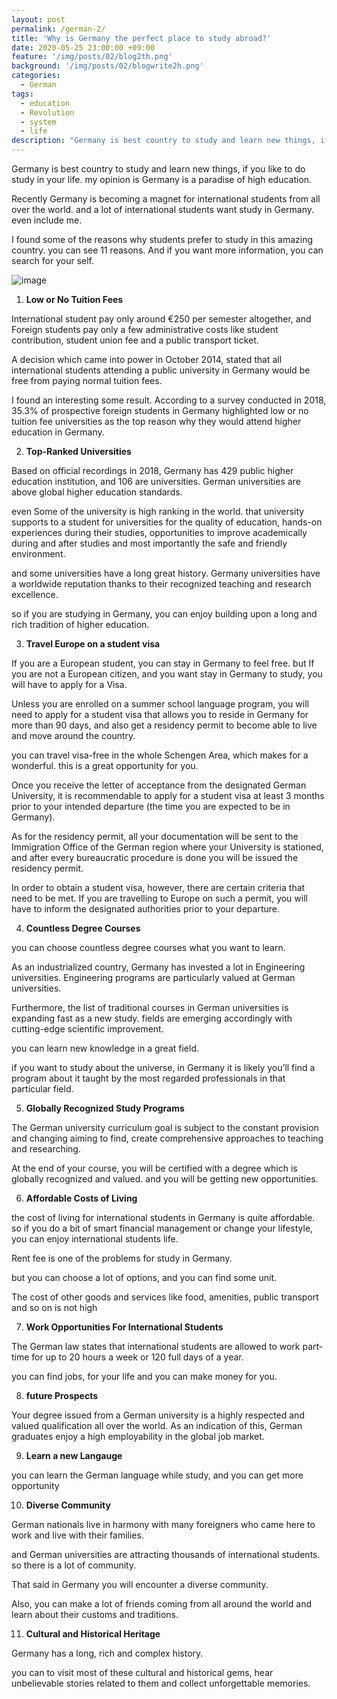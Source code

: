 ```yaml
---
layout: post
permalink: /german-2/
title: 'Why is Germany the perfect place to study abroad?'
date: 2020-05-25 23:00:00 +09:00
feature: '/img/posts/02/blog2th.png'
background: '/img/posts/02/blogwrite2h.png'
categories:
  - German
tags:
  - education
  - Revolution
  - system
  - life
description: "Germany is best country to study and learn new things, if you like to do study in your life.my opinion is Germany is a paradise of high education.I found some of the reasons why students prefer to study in this amazing country.you can see 11 reasons."
---
```




Germany is best country to study and learn new things, if you like to do study in your life. my opinion is Germany is a paradise of high education.

Recently Germany is becoming a magnet for international students from all over the world. and a lot of international students want study in Germany. even include me.

I found some of the reasons why students prefer to study in this amazing country. you can see 11 reasons. And if you want more information, you can search for your self.



![image](https://www.umultirank.org/export/sites/default/press-media/infographics/2019/Country-Facts/germany.png_1742451035.png "germany's education system.")



1) **Low or No Tuition Fees**

International student pay only around €250 per semester altogether, and Foreign students pay only a few administrative costs like student contribution, student union fee and a public transport ticket.    



A decision which came into power in October 2014, stated that all international students attending a public university in Germany would be free from paying normal tuition fees.   



I found an interesting some result. According to a survey conducted in 2018, 35.3% of prospective foreign students in Germany highlighted low or no tuition fee universities as the top reason why they would attend higher education in Germany.



2) **Top-Ranked Universities**

Based on official recordings in 2018, Germany has 429 public higher education institution, and 106 are universities. German universities are above global higher education standards.



even Some of the university is high ranking in the world.  that university supports to a student for universities for the quality of education, hands-on experiences during their studies, opportunities to improve academically during and after studies and most importantly the safe and friendly environment.



and some universities have a long great history. Germany universities have a worldwide reputation thanks to their recognized teaching and research excellence.  

so if you are studying in Germany, you can enjoy building upon a long and rich tradition of higher education.



3) **Travel Europe on a student visa**

If you are a European student, you can stay in Germany to feel free. but If you are not a European citizen, and you want stay in Germany to study, you will have to apply for a Visa.



Unless you are enrolled on a summer school language program,  you will need to apply for a student visa that allows you to reside in Germany for more than 90 days, and also get a residency permit to become able to live and move around the country.



you can travel visa-free in the whole Schengen Area, which makes for a wonderful. this is a great opportunity for you.



Once you receive the letter of acceptance from the designated German University, it is recommendable to apply for a student visa at least 3 months prior to your intended departure (the time you are expected to be in Germany).



As for the residency permit, all your documentation will be sent to the Immigration Office of the German region where your University is stationed, and after every bureaucratic procedure is done you will be issued the residency permit.



In order to obtain a student visa, however, there are certain criteria that need to be met. If you are travelling to Europe on such a permit, you will have to inform the designated authorities prior to your departure.



4) **Countless Degree Courses**

you can choose countless degree courses what you want to learn.



As an industrialized country, Germany has invested a lot in Engineering universities. Engineering programs are particularly valued at German universities.



Furthermore, the list of traditional courses in German universities is expanding fast as a new study. fields are emerging accordingly with cutting-edge scientific improvement.



you can learn new knowledge in a great field.

if you want to study about the universe, in Germany it is likely you’ll find a program about it taught by the most regarded professionals in that particular field.



5) **Globally Recognized Study Programs**

The German university curriculum goal is subject to the constant provision and changing aiming to find, create comprehensive approaches to teaching and researching.



At the end of your course, you will be certified with a degree which is globally recognized and valued. and you will be getting new opportunities.



6) **Affordable Costs of Living**

the cost of living for international students in Germany is quite affordable. so if you do a bit of smart financial management or change your lifestyle, you can enjoy international students life.



Rent fee is one of the problems for study in Germany.

but you can choose a lot of options, and you can find some unit.



The cost of other goods and services like food, amenities, public transport and so on is not high



7) **Work Opportunities For International Students**

The German law states that international students are allowed to work part-time for up to 20 hours a week or 120 full days of a year.



you can find jobs, for your life and you can make money for you.



8) **future Prospects**

Your degree issued from a German university is a highly respected and valued qualification all over the world. As an indication of this, German graduates enjoy a high employability in the global job market.



9) **Learn a new Langauge**

you can learn the German language while study, and you can get more opportunity



10) **Diverse Community**

German nationals live in harmony with many foreigners who came here to work and live with their families.



and German universities are attracting thousands of international students. so there is a lot of community.

That said in Germany you will encounter a diverse community.



Also, you can make a lot of friends coming from all around the world and learn about their customs and traditions.



11) **Cultural and Historical Heritage**

Germany has a long, rich and complex history.

you can to visit most of these cultural and historical gems, hear unbelievable stories related to them and collect unforgettable memories.
